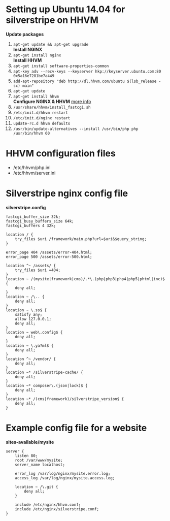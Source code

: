 # Setting up Ubuntu 14.04 for silverstripe on HHVM

**Update packages**  
1. `apt-get update && apt-get upgrade`  
**Install NGINX**  
2. `apt-get install nginx`  
**Install HHVM**  
3. `apt-get install software-properties-common`  
4. `apt-key adv --recv-keys --keyserver hkp://keyserver.ubuntu.com:80 0x5a16e7281be7a449`  
5. `add-apt-repository "deb http://dl.hhvm.com/ubuntu $(lsb_release -sc) main"`  
6. `apt-get update`  
7. `apt-get install hhvm`  
**Configure NGINX & HHVM** [more info](https://github.com/facebook/hhvm/wiki/FastCGI)  
8. `/usr/share/hhvm/install_fastcgi.sh`  
9. `/etc/init.d/hhvm restart`  
10. `/etc/init.d/nginx restart`  
11. `update-rc.d hhvm defaults`  
12. `/usr/bin/update-alternatives --install /usr/bin/php php /usr/bin/hhvm 60`  

# HHVM configuration files  
- /etc/hhvm/php.ini
- /etc/hhvm/server.ini  

# Silverstripe nginx config file  
**silverstripe.config**  
```nginx
fastcgi_buffer_size 32k;
fastcgi_busy_buffers_size 64k;
fastcgi_buffers 4 32k;

location / {
    try_files $uri /framework/main.php?url=$uri&$query_string;
}

error_page 404 /assets/error-404.html;
error_page 500 /assets/error-500.html;

location ^~ /assets/ {
    try_files $uri =404;
}
location ~ /(mysite|framework|cms)/.*\.(php|php3|php4|php5|phtml|inc)$ {
    deny all;
}
location ~ /\.. {
    deny all;
}
location ~ \.ss$ {
    satisfy any;
    allow 127.0.0.1;
    deny all;
}
location ~ web\.config$ {
    deny all;
}
location ~ \.ya?ml$ {
    deny all;
}
location ^~ /vendor/ {
    deny all;
}
location ~* /silverstripe-cache/ {
    deny all;
}
location ~* composer\.(json|lock)$ {
    deny all;
}
location ~* /(cms|framework)/silverstripe_version$ {
    deny all;
}
```

# Example config file for a website  
**sites-available/mysite**  
```nginx
server {
    listen 80;
    root /var/www/mysite;
    server_name localhost;

    error_log /var/log/nginx/mysite.error.log;
    access_log /var/log/nginx/mysite.access.log;

    location ~ /\.git {
        deny all;
    }

    include /etc/nginx/hhvm.conf;
    include /etc/nginx/silverstripe.conf;
}
```
